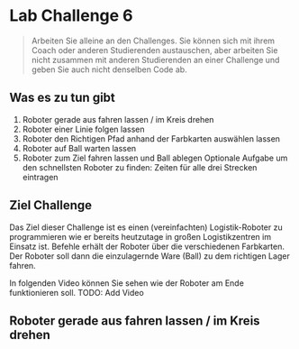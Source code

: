 # Lab Challenge 6

> Arbeiten Sie alleine an den Challenges. Sie können sich mit ihrem Coach oder anderen Studierenden austauschen, aber arbeiten Sie nicht zusammen mit anderen Studierenden an einer Challenge und geben Sie auch nicht denselben Code ab.

## Was es zu tun gibt

1. Roboter gerade aus fahren lassen / im Kreis drehen
2. Roboter einer Linie folgen lassen
3. Roboter den Richtigen Pfad anhand der Farbkarten auswählen lassen
4. Roboter auf Ball warten lassen
5. Roboter zum Ziel fahren lassen und Ball ablegen
Optionale Aufgabe um den schnellsten Roboter zu finden: Zeiten für alle drei Strecken eintragen

## Ziel Challenge
Das Ziel dieser Challenge ist es einen (vereinfachten) Logistik-Roboter zu programmieren wie er bereits heutzutage in großen Logistikzentren im Einsatz ist. Befehle erhält der Roboter über die verschiedenen Farbkarten. Der Roboter soll dann die einzulagernde Ware (Ball) zu dem richtigen Lager fahren. 

In folgenden Video können Sie sehen wie der Roboter am Ende funktionieren soll.
TODO: Add Video

## Roboter gerade aus fahren lassen / im Kreis drehen
